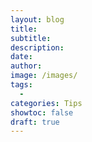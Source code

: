 ```yaml
---
layout: blog
title: 
subtitle: 
description: 
date: 
author: 
image: /images/
tags:
  - 
categories: Tips
showtoc: false
draft: true
---
```




